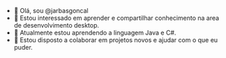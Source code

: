 - 👋 Olá, sou @jarbasgoncal
- 👀 Estou interessado em aprender e compartilhar conhecimento na area de desenvolvimento desktop.
- 🌱 Atualmente estou aprendendo a linguagem Java e C#.
- 💞️ Estou disposto a colaborar em projetos novos e ajudar com o que eu puder.

<!---
jarbasgoncal/jarbasgoncal is a ✨ special ✨ repository because its `README.md` (this file) appears on your GitHub profile.
You can click the Preview link to take a look at your changes.
--->

